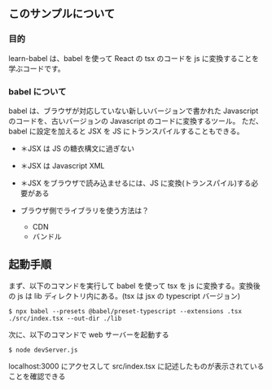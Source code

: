 ## このサンプルについて

### 目的

learn-babel は、babel を使って React の tsx のコードを js に変換することを学ぶコードです。

### babel について

babel は、ブラウザが対応していない新しいバージョンで書かれた Javascript のコードを、古いバージョンの Javascript のコードに変換するツール。
ただ、babel に設定を加えると JSX を JS にトランスパイルすることもできる。

- ＊JSX は JS の糖衣構文に過ぎない
- ＊JSX は Javascript XML
- ＊JSX をブラウザで読み込ませるには、JS に変換(トランスパイル)する必要がある

- ブラウザ側でライブラリを使う方法は？
  - CDN
  - バンドル

## 起動手順

まず、以下のコマンドを実行して babel を使って tsx を js に変換する。変換後の js は lib ディレクトリ内にある。(tsx は jsx の typescript バージョン)

```
$ npx babel --presets @babel/preset-typescript --extensions .tsx ./src/index.tsx --out-dir ./lib
```

次に、以下のコマンドで web サーバーを起動する

```
$ node devServer.js
```

localhost:3000 にアクセスして src/index.tsx に記述したものが表示されていることを確認できる
